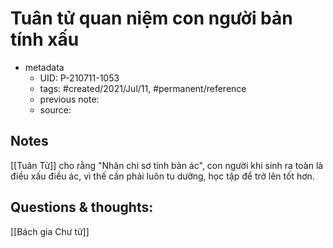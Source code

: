 # Tuân tử quan niệm con người bản tính xấu

- metadata
	- UID: P-210711-1053
	- tags: #created/2021/Jul/11, #permanent/reference
	- previous note: 
	- source: 

## Notes
[[Tuân Tử]] cho rằng "Nhân chi sơ tính bản ác", con người khi sinh ra toàn là điều xấu điều ác, vì thế cần phải luôn tu dưỡng, học tập để trở lên tốt hơn.

## Questions & thoughts:
[[Bách gia Chư tử]]

